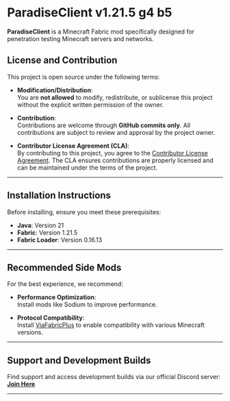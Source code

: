 # **ParadiseClient v1.21.5 g4 b5**

**ParadiseClient** is a Minecraft Fabric mod specifically designed for penetration testing Minecraft servers and networks.

## **License and Contribution**

This project is open source under the following terms:

- **Modification/Distribution**:  
  You are **not allowed** to modify, redistribute, or sublicense this project without the explicit written permission of the owner.  

- **Contribution**:  
  Contributions are welcome through **GitHub commits only**. All contributions are subject to review and approval by the project owner.  

- **Contributor License Agreement (CLA)**:  
  By contributing to this project, you agree to the [Contributor License Agreement](CONTRIBUTOR_LICENSE_AGREEMENT.md). The CLA ensures contributions are properly licensed and can be maintained under the terms of the project.

---

## **Installation Instructions**

Before installing, ensure you meet these prerequisites:

- **Java**: Version 21  
- **Fabric**: Version 1.21.5  
- **Fabric Loader**: Version 0.16.13  

---

## **Recommended Side Mods**

For the best experience, we recommend:

- **Performance Optimization**:  
  Install mods like Sodium to improve performance.

- **Protocol Compatibility**:  
  Install [ViaFabricPlus](https://modrinth.com/mod/viafabricplus) to enable compatibility with various Minecraft versions.

---

## **Support and Development Builds**

Find support and access development builds via our official Discord server:  
[**Join Here**](https://discord.gg/WpGAqWhXJX)

---
